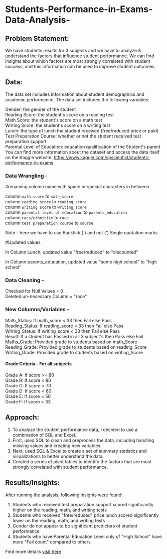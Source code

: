# Students-Performance-in-Exams-Data-Analysis-

<H2>Problem Statement:</H2>
We have students results for 3 subjects and we have to analyze & understand the factors that influence student performance. We can find insights about which factors are most strongly correlated with student success, and this information can be used to improve student outcomes. 

<H2>Data:</H2>
The data set includes information about student demographics and academic performance. The data set includes the following variables:<br>

Gender: the gender of the student<br>
Reading Score: the student's score on a reading test<br>
Math Score: the student's score on a math test<br>
Writing Score: the student's score on a writing test<br>
Lunch: the type of lunch the student received (free/reduced price or paid)<br>
Test Preparation Course: whether or not the student received test preparation support<br>
Parental Level of Education: education qualification of the Student's parent<br>
You can find more information about the dataset and access the data itself on the Kaggle website: https://www.kaggle.com/spscientist/students-performance-in-exams<br>

<H3>Data Wrangling - </H3>

#renaming column name with space or special characters in between<br>

column `math score` to `math_score`<br>
column `reading score` to `reading_score`<br>
column `writing score` to `writing_score`<br>
column `parental level of education` to `parents_education`<br>
column `race/ethnicity` to `race`<br>
column `test preparation course` to `course`<br>

Note - here we have to use Backtick (`) and not (') Single quotation marks.<br>

#Updated values<br>

In Column Lunch, updated value "free/reduced" to "discounted"<br>

In Column parents_education, updated value "some high school" to "high school"<br>

<H3>Data Cleaning - </H3>

Checked for Null Values = 0<br>
Deleted un-necessary Column = "race"<br>

<H3>New Columns/Variables -</H3>

Math_Status: If math_score < 33 then Fail else Pass<br>
Reading_Status: If reading_score < 33 then Fail else Pass<br>
Writing_Status: If writing_score < 33 then Fail else Pass<br>
Result: If a student has Passed in all 3 subject's then Pass else Fail<br>
Maths_Grade: Provided grade to students based on math_Score<br>
Reading_Grade: Provided grade to students based on reading_Score<br>
Writing_Grade: Provided grade to students based on writing_Score<br>

<H4>Grade Criteria - For all subjects</H4>

Grade A: If score >= 80<br>
Grade B: If score < 80<br>
Grade C: If score < 70<br>
Grade D: If score < 60<br>
Grade E: If score < 50<br>
Grade F: If score < 33<br>


<H2>Approach:</H2>

1. To analyze the student performance data, I decided to use a combination of SQL and Excel. <br>
2. First, used SQL to clean and preprocess the data, including handling missing values and creating new variables. <br>
3. Next, used SQL & Excel to create a set of summary statistics and visualizations to better understand the data. <br>
4. Created a series of pivot tables to identify the factors that are most strongly correlated with student performance. <br>

<H2>Results/Insights:</H2>

After running the analysis, following insights were found:

1. Students who received test preparation support scored significantly higher on the reading, math, and writing tests<br>
2. Students who received "free/reduced" price lunch scored significantly lower on the reading, math, and writing tests<br>
3. Gender do not appear to be significant predictors of student performance<br>
4. Students who have Parental Education Level only of "High School" have more "Fail count" compared to others<br>

Find more details [visit here]()
